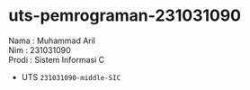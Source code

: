 # uts-pemrograman-231031090
<div> Nama : Muhammad Aril </div>
<div> Nim : 231031090 </div>
<div> Prodi : Sistem Informasi C </div>

* UTS `231031090-middle-SIC`
